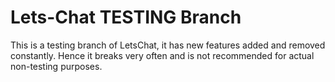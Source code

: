 # Lets-Chat TESTING Branch
This is a testing branch of LetsChat, it has new features added and removed constantly. Hence it breaks very often and is not recommended for actual non-testing purposes.
